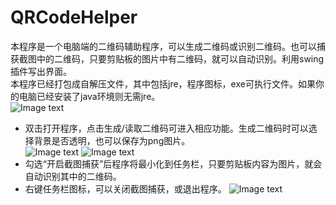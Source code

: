 # QRCodeHelper
本程序是一个电脑端的二维码辅助程序，可以生成二维码或识别二维码。也可以捕获截图中的二维码，只要剪贴板的图片中有二维码，就可以自动识别。利用swing插件写出界面。  
本程序已经打包成自解压文件，其中包括jre，程序图标，exe可执行文件。如果你的电脑已经安装了java环境则无需jre。  
![Image text](https://github.com/ken-0/QRCodeHelper/blob/7946a9d8eaa50f52476828b1ae9bebb3dce366d5/example%20imgs/1.png)
 - 双击打开程序，点击生成/读取二维码可进入相应功能。生成二维码时可以选择背景是否透明，也可以保存为png图片。  
![Image text](https://github.com/ken-0/QRCodeHelper/blob/7946a9d8eaa50f52476828b1ae9bebb3dce366d5/example%20imgs/2.png)
![Image text](https://github.com/ken-0/QRCodeHelper/blob/7946a9d8eaa50f52476828b1ae9bebb3dce366d5/example%20imgs/3.png)
 - 勾选“开启截图捕获”后程序将最小化到任务栏，只要剪贴板内容为图片，就会自动识别其中的二维码。
 - 右键任务栏图标，可以关闭截图捕获，或退出程序。
![Image text](https://github.com/ken-0/QRCodeHelper/blob/7946a9d8eaa50f52476828b1ae9bebb3dce366d5/example%20imgs/4.png)
